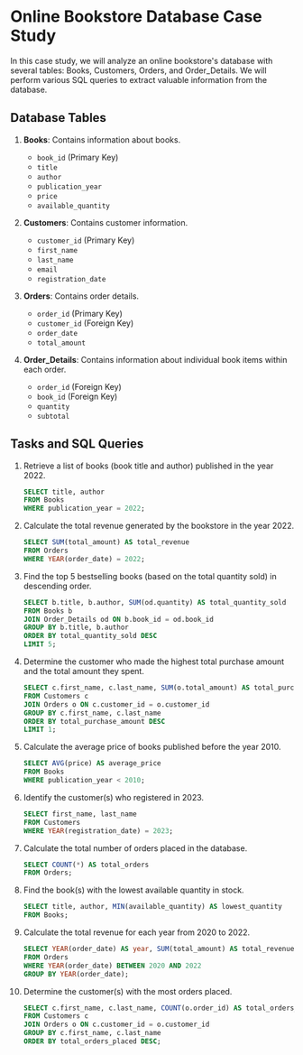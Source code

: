 # Online Bookstore Database Case Study

In this case study, we will analyze an online bookstore's database with several tables: Books, Customers, Orders, and Order_Details. We will perform various SQL queries to extract valuable information from the database.

## Database Tables

1. **Books**: Contains information about books.
   - `book_id` (Primary Key)
   - `title`
   - `author`
   - `publication_year`
   - `price`
   - `available_quantity`

2. **Customers**: Contains customer information.
   - `customer_id` (Primary Key)
   - `first_name`
   - `last_name`
   - `email`
   - `registration_date`

3. **Orders**: Contains order details.
   - `order_id` (Primary Key)
   - `customer_id` (Foreign Key)
   - `order_date`
   - `total_amount`

4. **Order_Details**: Contains information about individual book items within each order.
   - `order_id` (Foreign Key)
   - `book_id` (Foreign Key)
   - `quantity`
   - `subtotal`

## Tasks and SQL Queries

1. Retrieve a list of books (book title and author) published in the year 2022.
   ```sql
   SELECT title, author
   FROM Books
   WHERE publication_year = 2022;
   ```

2. Calculate the total revenue generated by the bookstore in the year 2022.
   ```sql
   SELECT SUM(total_amount) AS total_revenue
   FROM Orders
   WHERE YEAR(order_date) = 2022;
   ```

3. Find the top 5 bestselling books (based on the total quantity sold) in descending order.
   ```sql
   SELECT b.title, b.author, SUM(od.quantity) AS total_quantity_sold
   FROM Books b
   JOIN Order_Details od ON b.book_id = od.book_id
   GROUP BY b.title, b.author
   ORDER BY total_quantity_sold DESC
   LIMIT 5;
   ```

4. Determine the customer who made the highest total purchase amount and the total amount they spent.
   ```sql
   SELECT c.first_name, c.last_name, SUM(o.total_amount) AS total_purchase_amount
   FROM Customers c
   JOIN Orders o ON c.customer_id = o.customer_id
   GROUP BY c.first_name, c.last_name
   ORDER BY total_purchase_amount DESC
   LIMIT 1;
   ```

5. Calculate the average price of books published before the year 2010.
   ```sql
   SELECT AVG(price) AS average_price
   FROM Books
   WHERE publication_year < 2010;
   ```

6. Identify the customer(s) who registered in 2023.
   ```sql
   SELECT first_name, last_name
   FROM Customers
   WHERE YEAR(registration_date) = 2023;
   ```

7. Calculate the total number of orders placed in the database.
   ```sql
   SELECT COUNT(*) AS total_orders
   FROM Orders;
   ```

8. Find the book(s) with the lowest available quantity in stock.
   ```sql
   SELECT title, author, MIN(available_quantity) AS lowest_quantity
   FROM Books;
   ```

9. Calculate the total revenue for each year from 2020 to 2022.
   ```sql
   SELECT YEAR(order_date) AS year, SUM(total_amount) AS total_revenue
   FROM Orders
   WHERE YEAR(order_date) BETWEEN 2020 AND 2022
   GROUP BY YEAR(order_date);
   ```

10. Determine the customer(s) with the most orders placed.
    ```sql
    SELECT c.first_name, c.last_name, COUNT(o.order_id) AS total_orders_placed
    FROM Customers c
    JOIN Orders o ON c.customer_id = o.customer_id
    GROUP BY c.first_name, c.last_name
    ORDER BY total_orders_placed DESC;
    ```
